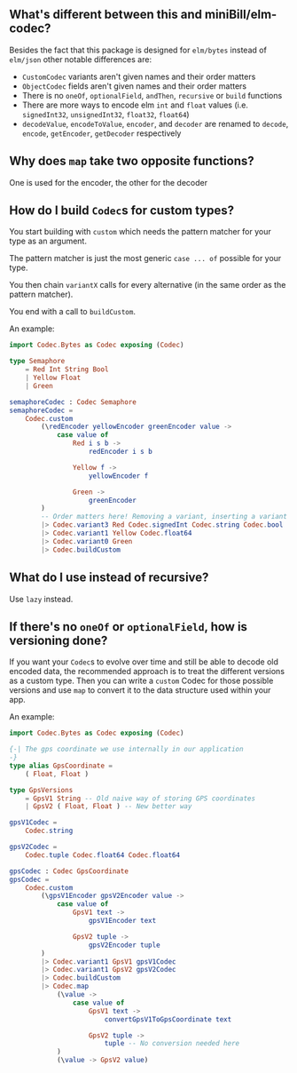 ## What's different between this and miniBill/elm-codec?
Besides the fact that this package is designed for `elm/bytes` instead of `elm/json` other notable differences are:
* `CustomCodec` variants aren't given names and their order matters
* `ObjectCodec` fields aren't given names and their order matters 
* There is no `oneOf`, `optionalField`, `andThen`, `recursive` or `build` functions
* There are more ways to encode elm `int` and `float` values (i.e. `signedInt32`, `unsignedInt32`, `float32`, `float64`)
* `decodeValue`, `encodeToValue`, `encoder`, and `decoder` are renamed to `decode`, `encode`, `getEncoder`, `getDecoder` respectively

## Why does `map` take two opposite functions?
One is used for the encoder, the other for the decoder

## How do I build `Codec`s for custom types?
You start building with `custom` which needs the pattern matcher for your type as an argument.

The pattern matcher is just the most generic `case ... of` possible for your type.

You then chain `variantX` calls for every alternative (in the same order as the pattern matcher).

You end with a call to `buildCustom`.

An example:

```elm
import Codec.Bytes as Codec exposing (Codec)

type Semaphore
    = Red Int String Bool
    | Yellow Float
    | Green

semaphoreCodec : Codec Semaphore
semaphoreCodec =
    Codec.custom
        (\redEncoder yellowEncoder greenEncoder value ->
            case value of
                Red i s b ->
                    redEncoder i s b

                Yellow f ->
                    yellowEncoder f

                Green ->
                    greenEncoder
        )
        -- Order matters here! Removing a variant, inserting a variant before an existing one, or swapping two variants will prevent you from decoding existing data.
        |> Codec.variant3 Red Codec.signedInt Codec.string Codec.bool
        |> Codec.variant1 Yellow Codec.float64
        |> Codec.variant0 Green
        |> Codec.buildCustom
```

## What do I use instead of recursive?

Use `lazy` instead.

## If there's no `oneOf` or `optionalField`, how is versioning done?
If you want your `Codec`s to evolve over time and still be able to decode old 
encoded data, the recommended approach is to treat the different versions as a custom type.
Then you can write a `custom` Codec for those possible versions and use `map` to convert it to the data structure used within your app.

An example:
```elm
import Codec.Bytes as Codec exposing (Codec)

{-| The gps coordinate we use internally in our application
-}
type alias GpsCoordinate =
    ( Float, Float )

type GpsVersions
    = GpsV1 String -- Old naive way of storing GPS coordinates
    | GpsV2 ( Float, Float ) -- New better way

gpsV1Codec =
    Codec.string

gpsV2Codec =
    Codec.tuple Codec.float64 Codec.float64

gpsCodec : Codec GpsCoordinate
gpsCodec =
    Codec.custom
        (\gpsV1Encoder gpsV2Encoder value ->
            case value of
                GpsV1 text ->
                    gpsV1Encoder text

                GpsV2 tuple ->
                    gpsV2Encoder tuple
        )
        |> Codec.variant1 GpsV1 gpsV1Codec
        |> Codec.variant1 GpsV2 gpsV2Codec
        |> Codec.buildCustom
        |> Codec.map
            (\value ->
                case value of
                    GpsV1 text ->
                        convertGpsV1ToGpsCoordinate text

                    GpsV2 tuple ->
                        tuple -- No conversion needed here
            )
            (\value -> GpsV2 value)
```

